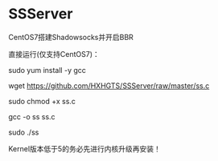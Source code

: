 # SSServer

CentOS7搭建Shadowsocks并开启BBR

直接运行(仅支持CentOS7)：

sudo yum install -y gcc

wget https://github.com/HXHGTS/SSServer/raw/master/ss.c

sudo chmod +x ss.c

gcc -o ss ss.c

sudo ./ss

Kernel版本低于5的务必先进行内核升级再安装！
